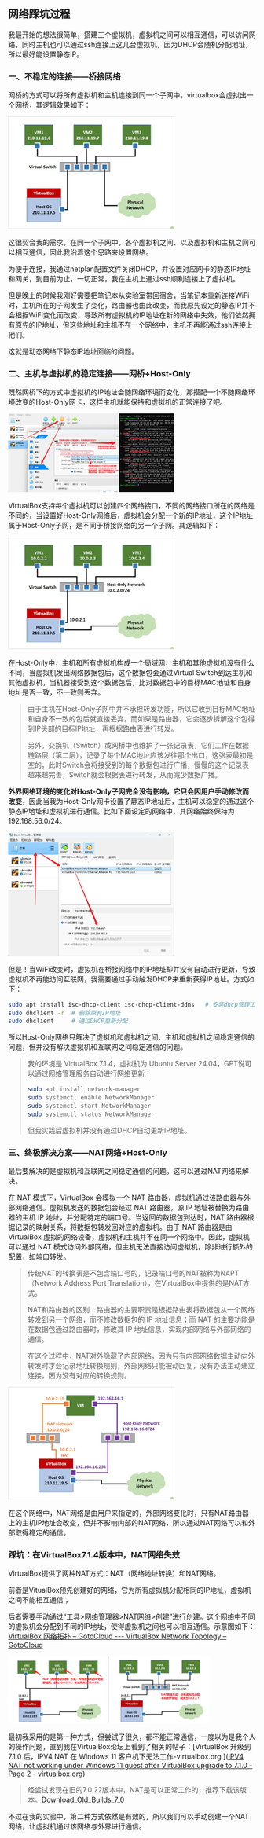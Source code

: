 ## 网络踩坑过程

我最开始的想法很简单，搭建三个虚拟机，虚拟机之间可以相互通信，可以访问网络，同时主机也可以通过ssh连接上这几台虚拟机，因为DHCP会随机分配地址，所以最好能设置静态IP。

### 一、不稳定的连接——桥接网络

网桥的方式可以将所有虚拟机和主机连接到同一个子网中，virtualbox会虚拟出一个网桥，其逻辑效果如下：

<img src="./img/Bridged_Netwok.jpg" alt="VirtualBox Network Topology – GotoCloud" style="zoom: 33%;" />

这很契合我的需求，在同一个子网中，各个虚拟机之间、以及虚拟机和主机之间可以相互通信，因此我沿着这个思路来设置网络。

为便于连接，我通过netplan配置文件关闭DHCP，并设置对应网卡的静态IP地址和网关，到目前为止，一切正常，我在主机上通过ssh顺利连接上了虚拟机。

但是晚上的时候我刚好需要把笔记本从实验室带回宿舍，当笔记本重新连接WiFi时，主机所在的子网发生了变化，路由器也由此改变，而我原先设定的静态IP并不会根据WiFi变化而改变，导致所有虚拟机的IP地址在新的网络中失效，他们依然拥有原先的IP地址，但这些地址和主机不在一个网络中，主机不再能通过ssh连接上他们。

这就是动态网络下静态IP地址面临的问题。

### 二、主机与虚拟机的稳定连接——网桥+Host-Only

既然网桥下的方式中虚拟机的IP地址会随网络环境而变化，那搭配一个不随网络环境改变的Host-Only网卡，这样主机就能保持和虚拟机的正常连接了吧。

<img src="./img/image-20241204232036631.png" alt="image-20241204232036631" style="zoom:33%;" />

VirtualBox支持每个虚拟机可以创建四个网络接口，不同的网络接口所在的网络是不同的，当设置好Host-Only网络后，虚拟机会分配一个新的IP地址，这个IP地址属于Host-Only子网，是不同于桥接网络的另一个子网。其逻辑如下：

<img src="./img/Host-only_Network.jpg" alt="VirtualBox Network Topology – GotoCloud" style="zoom:33%;" />

在Host-Only中，主机和所有虚拟机构成一个局域网，主机和其他虚拟机没有什么不同，当虚拟机发出网络数据包后，这个数据包会通过Virtual Switch到达主机和其他虚拟机，当机器接受到这个数据包后，比对数据包中的目标MAC地址和自身地址是否一致，不一致则丢弃。

> 由于主机在Host-Only子网中并不承担转发功能，所以它收到目标MAC地址和自身不一致的包后就直接丢弃。而如果是路由器，它会逐步拆解这个包得到IP头部的目标IP地址，再根据路由表进行转发。
>
> 另外，交换机（Switch）或网桥中也维护了一张记录表，它们工作在数据链路层（第二层），记录了每个MAC地址应该发往那个出口，这张表最初是空的，此时Switch会将接受到的每个数据包进行广播，慢慢的这个记录表越来越完善，Switch就会根据表进行转发，从而减少数据广播。

**外界网络环境的变化对Host-Only子网完全没有影响，它只会因用户手动修改而改变**，因此当我为Host-Only网卡设置了静态IP地址后，主机可以稳定的通过这个静态IP地址和虚拟机进行通信。比如下面设定的网络中，其网络始终保持为192.168.56.0/24。

<img src="./img/image-20241204221458223.png" alt="image-20241204221458223" style="zoom:33%;" />

但是！当WiFi改变时，虚拟机在桥接网络中的IP地址却并没有自动进行更新，导致虚拟机不再能访问互联网，我需要通过手动触发DHCP来重新获得IP地址。方式如下：

```bash
sudo apt install isc-dhcp-client isc-dhcp-client-ddns	# 安装dhcp管理工具
sudo dhclient -r  # 删除原有IP地址
sudo dhclient     # 通过DHCP重新分配
```

所以Host-Only网络只解决了虚拟机和虚拟机之间、主机和虚拟机之间稳定通信的问题，但并没有解决虚拟机和互联网之间稳定通信的问题。

> 我的环境是 VirtualBox 7.1.4，虚拟机为 Ubuntu Server 24.04，GPT说可以通过网络管理服务自动进行网络更新：
>
> ```bash
> sudo apt install network-manager
> sudo systemctl enable NetworkManager
> sudo systemctl start NetworkManager
> sudo systemctl status NetworkManager
> ```
>
> 但我实践后虚拟机并没有通过DHCP自动更新IP地址。



### 三、终极解决方案——NAT网络+Host-Only

最后要解决的是虚拟机和互联网之间稳定通信的问题。这可以通过NAT网络来解决。

在 NAT 模式下，VirtualBox 会模拟一个 NAT 路由器，虚拟机通过该路由器与外部网络通信。虚拟机发送的数据包会经过 NAT 路由器，源 IP 地址被替换为路由器的主机 IP 地址，并分配特定的端口号。当返回的数据包到达时，NAT 路由器根据记录的映射关系，将数据包转发回对应的虚拟机。由于 NAT 路由器是由 VirtualBox 虚拟的网络设备，虚拟机和主机并不在同一个网络中。因此，虚拟机可以通过 NAT 模式访问外部网络，但主机无法直接访问虚拟机，除非进行额外的配置，如端口转发。

> 传统NAT的转换表是不包含端口号的，记录端口号的NAT被称为NAPT（Network Address Port Translation），在VirtualBox中提供的是NAT方式。
>
> NAT和路由器的区别：路由器的主要职责是根据路由表将数据包从一个网络转发到另一个网络，而不修改数据包的 IP 地址信息；而 NAT 的主要功能是在数据包通过路由器时，修改其 IP 地址信息，实现内部网络与外部网络的通信。
>
> 在这个过程中，NAT对外隐藏了内部网络，因为只有内部网络数据主动向外转发时才会记录地址转换规则，外部网络只能被动回复，没有办法主动建立连接，因为没有对应的转换规则。

<img src="./img/two-nic-1.jpg" alt="VirtualBox Network Topology – GotoCloud" style="zoom:33%;" />

在这个网络中，NAT网络是由用户来指定的，外部网络变化时，只有NAT路由器上的主机IP地址会改变，但并不影响内部的NAT网络，所以通过NAT网络可以和外部取得稳定的通信。



### 踩坑：在VirtualBox7.1.4版本中，NAT网络失效

VirtualBox提供了两种NAT方式：NAT（网络地址转换）和NAT网络。

前者是VitualBox预先创建好的网络，它为所有虚拟机分配相同的IP地址，虚拟机之间不能相互通信；

后者需要手动通过“工具>网络管理器>NAT网络>创建”进行创建。这个网络中不同的虚拟机会分配到不同的IP地址，使得虚拟机之间也可以相互通信。示意图如下：[VirtualBox 网络拓扑 – GotoCloud --- VirtualBox Network Topology – GotoCloud](https://gotocloud.co.kr/?p=2304)

<img src="./img/image-20241205002340140.png" alt="image-20241205002340140" style="zoom: 40%;" />

最初我采用的是第一种方式，但尝试了很久，都不能正常通信，一度以为是我个人的操作问题，直到我在VirtualBox论坛上看到了相关的帖子：[VirtualBox 升级到 7.1.0 后，IPV4 NAT 在 Windows 11 客户机下无法工作-virtualbox.org ]([IPV4 NAT not working under Windows 11 guest after VirtualBox upgrade to 7.1.0 - Page 2 - virtualbox.org](https://forums.virtualbox.org/viewtopic.php?t=112323&start=15&sid=a45229a3fa177b06af8174c38543aa1e))

> 经尝试发现在旧的7.0.22版本中，NAT是可以正常工作的，推荐下载该版本。[Download_Old_Builds_7_0](https://www.virtualbox.org/wiki/Download_Old_Builds_7_0)

不过在我的实验中，第二种方式依然是有效的，所以我们可以手动创建一个NAT网络，让虚拟机通过该网络与外界进行通信。



